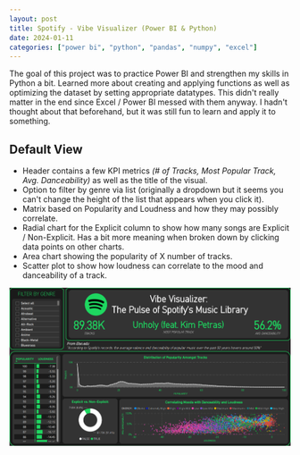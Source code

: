 ```yaml
---
layout: post
title: Spotify - Vibe Visualizer (Power BI & Python)
date: 2024-01-11
categories: ["power bi", "python", "pandas", "numpy", "excel"]
---
```


The goal of this project was to practice Power BI and strengthen my skills in Python a bit. Learned more about creating and applying functions as well as optimizing the dataset by setting appropriate datatypes. This didn't really matter in the end since Excel / Power BI messed with them anyway. I hadn't thought about that beforehand, but it was still fun to learn and apply it to something.

## **Default View**
- Header contains a few KPI metrics *(# of Tracks, Most Popular Track, Avg. Danceability)* as well as the title of the visual.
- Option to filter by genre via list (originally a dropdown but it seems you can't change the height of the list that appears when you click it).
- Matrix based on Popularity and Loudness and how they may possibly correlate.
- Radial chart for the Explicit column to show how many songs are Explicit / Non-Explicit. Has a bit more meaning when broken down by clicking data points on other charts.
- Area chart showing the popularity of X number of tracks.
- Scatter plot to show how loudness can correlate to the mood and danceability of a track.
  
![Spotify Visual](/img/spotify_vis.PNG)

